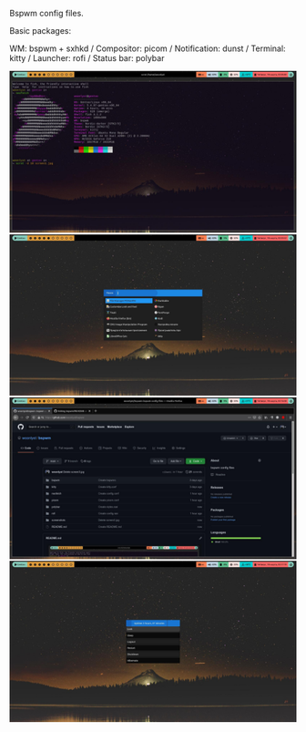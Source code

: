 Bspwm config files.

Basic packages:

WM: bspwm + sxhkd  / 
Compositor: picom  / 
Notification: dunst  / 
Terminal: kitty  / 
Launcher: rofi  / 
Status bar: polybar

![Image](https://github.com/woonlyst/bspwm/blob/main/screenshots/screen1.jpg)
![Image](https://github.com/woonlyst/bspwm/blob/main/screenshots/screen2.jpg)
![Image](https://github.com/woonlyst/bspwm/blob/main/screenshots/screen3.jpg)
![Image](https://github.com/woonlyst/bspwm/blob/main/screenshots/screen4.jpg)

